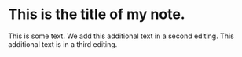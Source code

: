 # This is the title of my **note**.

This is some text.
We add this additional text in a second editing.
This additional text is in a third editing.
